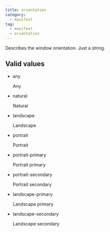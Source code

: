 ```yaml
---
title: orientation
category:
  - manifest
tag:
  - manifext
  - orientation
---
```


Describes the window orientation. Just a string.

## Valid values

- any

  Any

- natural

  Natural
  
- landscape

  Landscape
  
- portrait

  Portrait

- portrait-primary

  Portrait primary

- portrait-secondary

  Portrait secondary
  
- landscape-primary

  Landscape primary
  
- landscape-secondary

  Landscape secondary